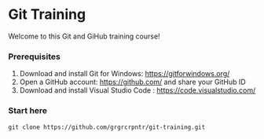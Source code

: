 # Git Training

Welcome to this Git and GiHub training course!

### Prerequisites

1. Download and install Git for Windows: https://gitforwindows.org/
2. Open a GitHub account: https://github.com/ and share your GitHub ID
3. Download and install Visual Studio Code : https://code.visualstudio.com/

### Start here

`git clone https://github.com/grgrcrpntr/git-training.git`